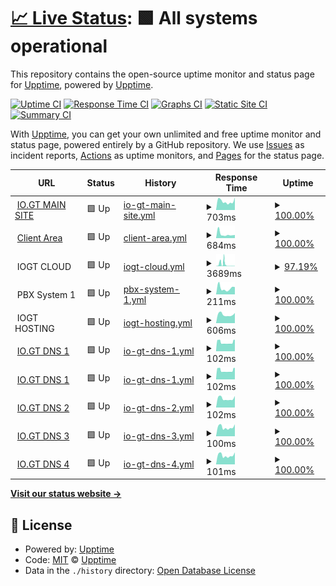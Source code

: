 # [📈 Live Status](https://status.io.gt): <!--live status--> **🟩 All systems operational**

This repository contains the open-source uptime monitor and status page for [Upptime](https://upptime.js.org), powered by [Upptime](https://github.com/upptime/upptime).

[![Uptime CI](https://github.com/IOGT/upptime/workflows/Uptime%20CI/badge.svg)](https://github.com/IOGT/upptime/actions?query=workflow%3A%22Uptime+CI%22)
[![Response Time CI](https://github.com/IOGT/upptime/workflows/Response%20Time%20CI/badge.svg)](https://github.com/IOGT/upptime/actions?query=workflow%3A%22Response+Time+CI%22)
[![Graphs CI](https://github.com/IOGT/upptime/workflows/Graphs%20CI/badge.svg)](https://github.com/IOGT/upptime/actions?query=workflow%3A%22Graphs+CI%22)
[![Static Site CI](https://github.com/IOGT/upptime/workflows/Static%20Site%20CI/badge.svg)](https://github.com/IOGT/upptime/actions?query=workflow%3A%22Static+Site+CI%22)
[![Summary CI](https://github.com/IOGT/upptime/workflows/Summary%20CI/badge.svg)](https://github.com/IOGT/upptime/actions?query=workflow%3A%22Summary+CI%22)

With [Upptime](https://upptime.js.org), you can get your own unlimited and free uptime monitor and status page, powered entirely by a GitHub repository. We use [Issues](https://github.com/upptime/upptime/issues) as incident reports, [Actions](https://github.com/IOGT/upptime/actions) as uptime monitors, and [Pages](https://status.io.gt) for the status page.

<!--start: status pages-->
<!-- This summary is generated by Upptime (https://github.com/upptime/upptime) -->
<!-- Do not edit this manually, your changes will be overwritten -->
<!-- prettier-ignore -->
| URL | Status | History | Response Time | Uptime |
| --- | ------ | ------- | ------------- | ------ |
| <img alt="" src="https://icons.duckduckgo.com/ip3/io.gt.ico" height="13"> [IO.GT MAIN SITE](https://io.gt) | 🟩 Up | [io-gt-main-site.yml](https://github.com/IOGT/upptime/commits/HEAD/history/io-gt-main-site.yml) | <details><summary><img alt="Response time graph" src="./graphs/io-gt-main-site/response-time-week.png" height="20"> 703ms</summary><br><a href="https://status.io.gt/history/io-gt-main-site"><img alt="Response time 1184" src="https://img.shields.io/endpoint?url=https%3A%2F%2Fraw.githubusercontent.com%2FIOGT%2Fupptime%2FHEAD%2Fapi%2Fio-gt-main-site%2Fresponse-time.json"></a><br><a href="https://status.io.gt/history/io-gt-main-site"><img alt="24-hour response time 517" src="https://img.shields.io/endpoint?url=https%3A%2F%2Fraw.githubusercontent.com%2FIOGT%2Fupptime%2FHEAD%2Fapi%2Fio-gt-main-site%2Fresponse-time-day.json"></a><br><a href="https://status.io.gt/history/io-gt-main-site"><img alt="7-day response time 703" src="https://img.shields.io/endpoint?url=https%3A%2F%2Fraw.githubusercontent.com%2FIOGT%2Fupptime%2FHEAD%2Fapi%2Fio-gt-main-site%2Fresponse-time-week.json"></a><br><a href="https://status.io.gt/history/io-gt-main-site"><img alt="30-day response time 938" src="https://img.shields.io/endpoint?url=https%3A%2F%2Fraw.githubusercontent.com%2FIOGT%2Fupptime%2FHEAD%2Fapi%2Fio-gt-main-site%2Fresponse-time-month.json"></a><br><a href="https://status.io.gt/history/io-gt-main-site"><img alt="1-year response time 1369" src="https://img.shields.io/endpoint?url=https%3A%2F%2Fraw.githubusercontent.com%2FIOGT%2Fupptime%2FHEAD%2Fapi%2Fio-gt-main-site%2Fresponse-time-year.json"></a></details> | <details><summary><a href="https://status.io.gt/history/io-gt-main-site">100.00%</a></summary><a href="https://status.io.gt/history/io-gt-main-site"><img alt="All-time uptime 99.76%" src="https://img.shields.io/endpoint?url=https%3A%2F%2Fraw.githubusercontent.com%2FIOGT%2Fupptime%2FHEAD%2Fapi%2Fio-gt-main-site%2Fuptime.json"></a><br><a href="https://status.io.gt/history/io-gt-main-site"><img alt="24-hour uptime 100.00%" src="https://img.shields.io/endpoint?url=https%3A%2F%2Fraw.githubusercontent.com%2FIOGT%2Fupptime%2FHEAD%2Fapi%2Fio-gt-main-site%2Fuptime-day.json"></a><br><a href="https://status.io.gt/history/io-gt-main-site"><img alt="7-day uptime 100.00%" src="https://img.shields.io/endpoint?url=https%3A%2F%2Fraw.githubusercontent.com%2FIOGT%2Fupptime%2FHEAD%2Fapi%2Fio-gt-main-site%2Fuptime-week.json"></a><br><a href="https://status.io.gt/history/io-gt-main-site"><img alt="30-day uptime 99.77%" src="https://img.shields.io/endpoint?url=https%3A%2F%2Fraw.githubusercontent.com%2FIOGT%2Fupptime%2FHEAD%2Fapi%2Fio-gt-main-site%2Fuptime-month.json"></a><br><a href="https://status.io.gt/history/io-gt-main-site"><img alt="1-year uptime 99.69%" src="https://img.shields.io/endpoint?url=https%3A%2F%2Fraw.githubusercontent.com%2FIOGT%2Fupptime%2FHEAD%2Fapi%2Fio-gt-main-site%2Fuptime-year.json"></a></details>
| <img alt="" src="https://icons.duckduckgo.com/ip3/clientarea.io.gt.ico" height="13"> [Client Area](https://clientarea.io.gt) | 🟩 Up | [client-area.yml](https://github.com/IOGT/upptime/commits/HEAD/history/client-area.yml) | <details><summary><img alt="Response time graph" src="./graphs/client-area/response-time-week.png" height="20"> 684ms</summary><br><a href="https://status.io.gt/history/client-area"><img alt="Response time 695" src="https://img.shields.io/endpoint?url=https%3A%2F%2Fraw.githubusercontent.com%2FIOGT%2Fupptime%2FHEAD%2Fapi%2Fclient-area%2Fresponse-time.json"></a><br><a href="https://status.io.gt/history/client-area"><img alt="24-hour response time 1029" src="https://img.shields.io/endpoint?url=https%3A%2F%2Fraw.githubusercontent.com%2FIOGT%2Fupptime%2FHEAD%2Fapi%2Fclient-area%2Fresponse-time-day.json"></a><br><a href="https://status.io.gt/history/client-area"><img alt="7-day response time 684" src="https://img.shields.io/endpoint?url=https%3A%2F%2Fraw.githubusercontent.com%2FIOGT%2Fupptime%2FHEAD%2Fapi%2Fclient-area%2Fresponse-time-week.json"></a><br><a href="https://status.io.gt/history/client-area"><img alt="30-day response time 721" src="https://img.shields.io/endpoint?url=https%3A%2F%2Fraw.githubusercontent.com%2FIOGT%2Fupptime%2FHEAD%2Fapi%2Fclient-area%2Fresponse-time-month.json"></a><br><a href="https://status.io.gt/history/client-area"><img alt="1-year response time 678" src="https://img.shields.io/endpoint?url=https%3A%2F%2Fraw.githubusercontent.com%2FIOGT%2Fupptime%2FHEAD%2Fapi%2Fclient-area%2Fresponse-time-year.json"></a></details> | <details><summary><a href="https://status.io.gt/history/client-area">100.00%</a></summary><a href="https://status.io.gt/history/client-area"><img alt="All-time uptime 99.75%" src="https://img.shields.io/endpoint?url=https%3A%2F%2Fraw.githubusercontent.com%2FIOGT%2Fupptime%2FHEAD%2Fapi%2Fclient-area%2Fuptime.json"></a><br><a href="https://status.io.gt/history/client-area"><img alt="24-hour uptime 100.00%" src="https://img.shields.io/endpoint?url=https%3A%2F%2Fraw.githubusercontent.com%2FIOGT%2Fupptime%2FHEAD%2Fapi%2Fclient-area%2Fuptime-day.json"></a><br><a href="https://status.io.gt/history/client-area"><img alt="7-day uptime 100.00%" src="https://img.shields.io/endpoint?url=https%3A%2F%2Fraw.githubusercontent.com%2FIOGT%2Fupptime%2FHEAD%2Fapi%2Fclient-area%2Fuptime-week.json"></a><br><a href="https://status.io.gt/history/client-area"><img alt="30-day uptime 99.77%" src="https://img.shields.io/endpoint?url=https%3A%2F%2Fraw.githubusercontent.com%2FIOGT%2Fupptime%2FHEAD%2Fapi%2Fclient-area%2Fuptime-month.json"></a><br><a href="https://status.io.gt/history/client-area"><img alt="1-year uptime 99.60%" src="https://img.shields.io/endpoint?url=https%3A%2F%2Fraw.githubusercontent.com%2FIOGT%2Fupptime%2FHEAD%2Fapi%2Fclient-area%2Fuptime-year.json"></a></details>
| <img alt="" src="https://icons.duckduckgo.com/ip3/null.ico" height="13"> IOGT CLOUD | 🟩 Up | [iogt-cloud.yml](https://github.com/IOGT/upptime/commits/HEAD/history/iogt-cloud.yml) | <details><summary><img alt="Response time graph" src="./graphs/iogt-cloud/response-time-week.png" height="20"> 3689ms</summary><br><a href="https://status.io.gt/history/iogt-cloud"><img alt="Response time 1347" src="https://img.shields.io/endpoint?url=https%3A%2F%2Fraw.githubusercontent.com%2FIOGT%2Fupptime%2FHEAD%2Fapi%2Fiogt-cloud%2Fresponse-time.json"></a><br><a href="https://status.io.gt/history/iogt-cloud"><img alt="24-hour response time 3901" src="https://img.shields.io/endpoint?url=https%3A%2F%2Fraw.githubusercontent.com%2FIOGT%2Fupptime%2FHEAD%2Fapi%2Fiogt-cloud%2Fresponse-time-day.json"></a><br><a href="https://status.io.gt/history/iogt-cloud"><img alt="7-day response time 3689" src="https://img.shields.io/endpoint?url=https%3A%2F%2Fraw.githubusercontent.com%2FIOGT%2Fupptime%2FHEAD%2Fapi%2Fiogt-cloud%2Fresponse-time-week.json"></a><br><a href="https://status.io.gt/history/iogt-cloud"><img alt="30-day response time 1998" src="https://img.shields.io/endpoint?url=https%3A%2F%2Fraw.githubusercontent.com%2FIOGT%2Fupptime%2FHEAD%2Fapi%2Fiogt-cloud%2Fresponse-time-month.json"></a><br><a href="https://status.io.gt/history/iogt-cloud"><img alt="1-year response time 1304" src="https://img.shields.io/endpoint?url=https%3A%2F%2Fraw.githubusercontent.com%2FIOGT%2Fupptime%2FHEAD%2Fapi%2Fiogt-cloud%2Fresponse-time-year.json"></a></details> | <details><summary><a href="https://status.io.gt/history/iogt-cloud">97.19%</a></summary><a href="https://status.io.gt/history/iogt-cloud"><img alt="All-time uptime 92.33%" src="https://img.shields.io/endpoint?url=https%3A%2F%2Fraw.githubusercontent.com%2FIOGT%2Fupptime%2FHEAD%2Fapi%2Fiogt-cloud%2Fuptime.json"></a><br><a href="https://status.io.gt/history/iogt-cloud"><img alt="24-hour uptime 100.00%" src="https://img.shields.io/endpoint?url=https%3A%2F%2Fraw.githubusercontent.com%2FIOGT%2Fupptime%2FHEAD%2Fapi%2Fiogt-cloud%2Fuptime-day.json"></a><br><a href="https://status.io.gt/history/iogt-cloud"><img alt="7-day uptime 97.19%" src="https://img.shields.io/endpoint?url=https%3A%2F%2Fraw.githubusercontent.com%2FIOGT%2Fupptime%2FHEAD%2Fapi%2Fiogt-cloud%2Fuptime-week.json"></a><br><a href="https://status.io.gt/history/iogt-cloud"><img alt="30-day uptime 94.26%" src="https://img.shields.io/endpoint?url=https%3A%2F%2Fraw.githubusercontent.com%2FIOGT%2Fupptime%2FHEAD%2Fapi%2Fiogt-cloud%2Fuptime-month.json"></a><br><a href="https://status.io.gt/history/iogt-cloud"><img alt="1-year uptime 86.63%" src="https://img.shields.io/endpoint?url=https%3A%2F%2Fraw.githubusercontent.com%2FIOGT%2Fupptime%2FHEAD%2Fapi%2Fiogt-cloud%2Fuptime-year.json"></a></details>
| <img alt="" src="https://icons.duckduckgo.com/ip3/null.ico" height="13"> PBX System 1 | 🟩 Up | [pbx-system-1.yml](https://github.com/IOGT/upptime/commits/HEAD/history/pbx-system-1.yml) | <details><summary><img alt="Response time graph" src="./graphs/pbx-system-1/response-time-week.png" height="20"> 211ms</summary><br><a href="https://status.io.gt/history/pbx-system-1"><img alt="Response time 285" src="https://img.shields.io/endpoint?url=https%3A%2F%2Fraw.githubusercontent.com%2FIOGT%2Fupptime%2FHEAD%2Fapi%2Fpbx-system-1%2Fresponse-time.json"></a><br><a href="https://status.io.gt/history/pbx-system-1"><img alt="24-hour response time 395" src="https://img.shields.io/endpoint?url=https%3A%2F%2Fraw.githubusercontent.com%2FIOGT%2Fupptime%2FHEAD%2Fapi%2Fpbx-system-1%2Fresponse-time-day.json"></a><br><a href="https://status.io.gt/history/pbx-system-1"><img alt="7-day response time 211" src="https://img.shields.io/endpoint?url=https%3A%2F%2Fraw.githubusercontent.com%2FIOGT%2Fupptime%2FHEAD%2Fapi%2Fpbx-system-1%2Fresponse-time-week.json"></a><br><a href="https://status.io.gt/history/pbx-system-1"><img alt="30-day response time 262" src="https://img.shields.io/endpoint?url=https%3A%2F%2Fraw.githubusercontent.com%2FIOGT%2Fupptime%2FHEAD%2Fapi%2Fpbx-system-1%2Fresponse-time-month.json"></a><br><a href="https://status.io.gt/history/pbx-system-1"><img alt="1-year response time 282" src="https://img.shields.io/endpoint?url=https%3A%2F%2Fraw.githubusercontent.com%2FIOGT%2Fupptime%2FHEAD%2Fapi%2Fpbx-system-1%2Fresponse-time-year.json"></a></details> | <details><summary><a href="https://status.io.gt/history/pbx-system-1">100.00%</a></summary><a href="https://status.io.gt/history/pbx-system-1"><img alt="All-time uptime 99.90%" src="https://img.shields.io/endpoint?url=https%3A%2F%2Fraw.githubusercontent.com%2FIOGT%2Fupptime%2FHEAD%2Fapi%2Fpbx-system-1%2Fuptime.json"></a><br><a href="https://status.io.gt/history/pbx-system-1"><img alt="24-hour uptime 100.00%" src="https://img.shields.io/endpoint?url=https%3A%2F%2Fraw.githubusercontent.com%2FIOGT%2Fupptime%2FHEAD%2Fapi%2Fpbx-system-1%2Fuptime-day.json"></a><br><a href="https://status.io.gt/history/pbx-system-1"><img alt="7-day uptime 100.00%" src="https://img.shields.io/endpoint?url=https%3A%2F%2Fraw.githubusercontent.com%2FIOGT%2Fupptime%2FHEAD%2Fapi%2Fpbx-system-1%2Fuptime-week.json"></a><br><a href="https://status.io.gt/history/pbx-system-1"><img alt="30-day uptime 100.00%" src="https://img.shields.io/endpoint?url=https%3A%2F%2Fraw.githubusercontent.com%2FIOGT%2Fupptime%2FHEAD%2Fapi%2Fpbx-system-1%2Fuptime-month.json"></a><br><a href="https://status.io.gt/history/pbx-system-1"><img alt="1-year uptime 99.83%" src="https://img.shields.io/endpoint?url=https%3A%2F%2Fraw.githubusercontent.com%2FIOGT%2Fupptime%2FHEAD%2Fapi%2Fpbx-system-1%2Fuptime-year.json"></a></details>
| <img alt="" src="https://icons.duckduckgo.com/ip3/null.ico" height="13"> IOGT HOSTING | 🟩 Up | [iogt-hosting.yml](https://github.com/IOGT/upptime/commits/HEAD/history/iogt-hosting.yml) | <details><summary><img alt="Response time graph" src="./graphs/iogt-hosting/response-time-week.png" height="20"> 606ms</summary><br><a href="https://status.io.gt/history/iogt-hosting"><img alt="Response time 1515" src="https://img.shields.io/endpoint?url=https%3A%2F%2Fraw.githubusercontent.com%2FIOGT%2Fupptime%2FHEAD%2Fapi%2Fiogt-hosting%2Fresponse-time.json"></a><br><a href="https://status.io.gt/history/iogt-hosting"><img alt="24-hour response time 558" src="https://img.shields.io/endpoint?url=https%3A%2F%2Fraw.githubusercontent.com%2FIOGT%2Fupptime%2FHEAD%2Fapi%2Fiogt-hosting%2Fresponse-time-day.json"></a><br><a href="https://status.io.gt/history/iogt-hosting"><img alt="7-day response time 606" src="https://img.shields.io/endpoint?url=https%3A%2F%2Fraw.githubusercontent.com%2FIOGT%2Fupptime%2FHEAD%2Fapi%2Fiogt-hosting%2Fresponse-time-week.json"></a><br><a href="https://status.io.gt/history/iogt-hosting"><img alt="30-day response time 669" src="https://img.shields.io/endpoint?url=https%3A%2F%2Fraw.githubusercontent.com%2FIOGT%2Fupptime%2FHEAD%2Fapi%2Fiogt-hosting%2Fresponse-time-month.json"></a><br><a href="https://status.io.gt/history/iogt-hosting"><img alt="1-year response time 1357" src="https://img.shields.io/endpoint?url=https%3A%2F%2Fraw.githubusercontent.com%2FIOGT%2Fupptime%2FHEAD%2Fapi%2Fiogt-hosting%2Fresponse-time-year.json"></a></details> | <details><summary><a href="https://status.io.gt/history/iogt-hosting">100.00%</a></summary><a href="https://status.io.gt/history/iogt-hosting"><img alt="All-time uptime 99.88%" src="https://img.shields.io/endpoint?url=https%3A%2F%2Fraw.githubusercontent.com%2FIOGT%2Fupptime%2FHEAD%2Fapi%2Fiogt-hosting%2Fuptime.json"></a><br><a href="https://status.io.gt/history/iogt-hosting"><img alt="24-hour uptime 100.00%" src="https://img.shields.io/endpoint?url=https%3A%2F%2Fraw.githubusercontent.com%2FIOGT%2Fupptime%2FHEAD%2Fapi%2Fiogt-hosting%2Fuptime-day.json"></a><br><a href="https://status.io.gt/history/iogt-hosting"><img alt="7-day uptime 100.00%" src="https://img.shields.io/endpoint?url=https%3A%2F%2Fraw.githubusercontent.com%2FIOGT%2Fupptime%2FHEAD%2Fapi%2Fiogt-hosting%2Fuptime-week.json"></a><br><a href="https://status.io.gt/history/iogt-hosting"><img alt="30-day uptime 99.77%" src="https://img.shields.io/endpoint?url=https%3A%2F%2Fraw.githubusercontent.com%2FIOGT%2Fupptime%2FHEAD%2Fapi%2Fiogt-hosting%2Fuptime-month.json"></a><br><a href="https://status.io.gt/history/iogt-hosting"><img alt="1-year uptime 99.92%" src="https://img.shields.io/endpoint?url=https%3A%2F%2Fraw.githubusercontent.com%2FIOGT%2Fupptime%2FHEAD%2Fapi%2Fiogt-hosting%2Fuptime-year.json"></a></details>
| <img alt="" src="https://icons.duckduckgo.com/ip3/null.ico" height="13"> [IO.GT DNS 1](dns1.io.gt) | 🟩 Up | [io-gt-dns-1.yml](https://github.com/IOGT/upptime/commits/HEAD/history/io-gt-dns-1.yml) | <details><summary><img alt="Response time graph" src="./graphs/io-gt-dns-1/response-time-week.png" height="20"> 102ms</summary><br><a href="https://status.io.gt/history/io-gt-dns-1"><img alt="Response time 152" src="https://img.shields.io/endpoint?url=https%3A%2F%2Fraw.githubusercontent.com%2FIOGT%2Fupptime%2FHEAD%2Fapi%2Fio-gt-dns-1%2Fresponse-time.json"></a><br><a href="https://status.io.gt/history/io-gt-dns-1"><img alt="24-hour response time 98" src="https://img.shields.io/endpoint?url=https%3A%2F%2Fraw.githubusercontent.com%2FIOGT%2Fupptime%2FHEAD%2Fapi%2Fio-gt-dns-1%2Fresponse-time-day.json"></a><br><a href="https://status.io.gt/history/io-gt-dns-1"><img alt="7-day response time 102" src="https://img.shields.io/endpoint?url=https%3A%2F%2Fraw.githubusercontent.com%2FIOGT%2Fupptime%2FHEAD%2Fapi%2Fio-gt-dns-1%2Fresponse-time-week.json"></a><br><a href="https://status.io.gt/history/io-gt-dns-1"><img alt="30-day response time 113" src="https://img.shields.io/endpoint?url=https%3A%2F%2Fraw.githubusercontent.com%2FIOGT%2Fupptime%2FHEAD%2Fapi%2Fio-gt-dns-1%2Fresponse-time-month.json"></a><br><a href="https://status.io.gt/history/io-gt-dns-1"><img alt="1-year response time 147" src="https://img.shields.io/endpoint?url=https%3A%2F%2Fraw.githubusercontent.com%2FIOGT%2Fupptime%2FHEAD%2Fapi%2Fio-gt-dns-1%2Fresponse-time-year.json"></a></details> | <details><summary><a href="https://status.io.gt/history/io-gt-dns-1">100.00%</a></summary><a href="https://status.io.gt/history/io-gt-dns-1"><img alt="All-time uptime 99.98%" src="https://img.shields.io/endpoint?url=https%3A%2F%2Fraw.githubusercontent.com%2FIOGT%2Fupptime%2FHEAD%2Fapi%2Fio-gt-dns-1%2Fuptime.json"></a><br><a href="https://status.io.gt/history/io-gt-dns-1"><img alt="24-hour uptime 100.00%" src="https://img.shields.io/endpoint?url=https%3A%2F%2Fraw.githubusercontent.com%2FIOGT%2Fupptime%2FHEAD%2Fapi%2Fio-gt-dns-1%2Fuptime-day.json"></a><br><a href="https://status.io.gt/history/io-gt-dns-1"><img alt="7-day uptime 100.00%" src="https://img.shields.io/endpoint?url=https%3A%2F%2Fraw.githubusercontent.com%2FIOGT%2Fupptime%2FHEAD%2Fapi%2Fio-gt-dns-1%2Fuptime-week.json"></a><br><a href="https://status.io.gt/history/io-gt-dns-1"><img alt="30-day uptime 99.77%" src="https://img.shields.io/endpoint?url=https%3A%2F%2Fraw.githubusercontent.com%2FIOGT%2Fupptime%2FHEAD%2Fapi%2Fio-gt-dns-1%2Fuptime-month.json"></a><br><a href="https://status.io.gt/history/io-gt-dns-1"><img alt="1-year uptime 99.96%" src="https://img.shields.io/endpoint?url=https%3A%2F%2Fraw.githubusercontent.com%2FIOGT%2Fupptime%2FHEAD%2Fapi%2Fio-gt-dns-1%2Fuptime-year.json"></a></details>
| <img alt="" src="https://icons.duckduckgo.com/ip3/null.ico" height="13"> [IO.GT DNS 1](dns1.io.gt) | 🟩 Up | [io-gt-dns-1.yml](https://github.com/IOGT/upptime/commits/HEAD/history/io-gt-dns-1.yml) | <details><summary><img alt="Response time graph" src="./graphs/io-gt-dns-1/response-time-week.png" height="20"> 102ms</summary><br><a href="https://status.io.gt/history/io-gt-dns-1"><img alt="Response time 152" src="https://img.shields.io/endpoint?url=https%3A%2F%2Fraw.githubusercontent.com%2FIOGT%2Fupptime%2FHEAD%2Fapi%2Fio-gt-dns-1%2Fresponse-time.json"></a><br><a href="https://status.io.gt/history/io-gt-dns-1"><img alt="24-hour response time 98" src="https://img.shields.io/endpoint?url=https%3A%2F%2Fraw.githubusercontent.com%2FIOGT%2Fupptime%2FHEAD%2Fapi%2Fio-gt-dns-1%2Fresponse-time-day.json"></a><br><a href="https://status.io.gt/history/io-gt-dns-1"><img alt="7-day response time 102" src="https://img.shields.io/endpoint?url=https%3A%2F%2Fraw.githubusercontent.com%2FIOGT%2Fupptime%2FHEAD%2Fapi%2Fio-gt-dns-1%2Fresponse-time-week.json"></a><br><a href="https://status.io.gt/history/io-gt-dns-1"><img alt="30-day response time 113" src="https://img.shields.io/endpoint?url=https%3A%2F%2Fraw.githubusercontent.com%2FIOGT%2Fupptime%2FHEAD%2Fapi%2Fio-gt-dns-1%2Fresponse-time-month.json"></a><br><a href="https://status.io.gt/history/io-gt-dns-1"><img alt="1-year response time 147" src="https://img.shields.io/endpoint?url=https%3A%2F%2Fraw.githubusercontent.com%2FIOGT%2Fupptime%2FHEAD%2Fapi%2Fio-gt-dns-1%2Fresponse-time-year.json"></a></details> | <details><summary><a href="https://status.io.gt/history/io-gt-dns-1">100.00%</a></summary><a href="https://status.io.gt/history/io-gt-dns-1"><img alt="All-time uptime 99.98%" src="https://img.shields.io/endpoint?url=https%3A%2F%2Fraw.githubusercontent.com%2FIOGT%2Fupptime%2FHEAD%2Fapi%2Fio-gt-dns-1%2Fuptime.json"></a><br><a href="https://status.io.gt/history/io-gt-dns-1"><img alt="24-hour uptime 100.00%" src="https://img.shields.io/endpoint?url=https%3A%2F%2Fraw.githubusercontent.com%2FIOGT%2Fupptime%2FHEAD%2Fapi%2Fio-gt-dns-1%2Fuptime-day.json"></a><br><a href="https://status.io.gt/history/io-gt-dns-1"><img alt="7-day uptime 100.00%" src="https://img.shields.io/endpoint?url=https%3A%2F%2Fraw.githubusercontent.com%2FIOGT%2Fupptime%2FHEAD%2Fapi%2Fio-gt-dns-1%2Fuptime-week.json"></a><br><a href="https://status.io.gt/history/io-gt-dns-1"><img alt="30-day uptime 99.77%" src="https://img.shields.io/endpoint?url=https%3A%2F%2Fraw.githubusercontent.com%2FIOGT%2Fupptime%2FHEAD%2Fapi%2Fio-gt-dns-1%2Fuptime-month.json"></a><br><a href="https://status.io.gt/history/io-gt-dns-1"><img alt="1-year uptime 99.96%" src="https://img.shields.io/endpoint?url=https%3A%2F%2Fraw.githubusercontent.com%2FIOGT%2Fupptime%2FHEAD%2Fapi%2Fio-gt-dns-1%2Fuptime-year.json"></a></details>
| <img alt="" src="https://icons.duckduckgo.com/ip3/null.ico" height="13"> [IO.GT DNS 2](dns2.io.gt) | 🟩 Up | [io-gt-dns-2.yml](https://github.com/IOGT/upptime/commits/HEAD/history/io-gt-dns-2.yml) | <details><summary><img alt="Response time graph" src="./graphs/io-gt-dns-2/response-time-week.png" height="20"> 102ms</summary><br><a href="https://status.io.gt/history/io-gt-dns-2"><img alt="Response time 127" src="https://img.shields.io/endpoint?url=https%3A%2F%2Fraw.githubusercontent.com%2FIOGT%2Fupptime%2FHEAD%2Fapi%2Fio-gt-dns-2%2Fresponse-time.json"></a><br><a href="https://status.io.gt/history/io-gt-dns-2"><img alt="24-hour response time 98" src="https://img.shields.io/endpoint?url=https%3A%2F%2Fraw.githubusercontent.com%2FIOGT%2Fupptime%2FHEAD%2Fapi%2Fio-gt-dns-2%2Fresponse-time-day.json"></a><br><a href="https://status.io.gt/history/io-gt-dns-2"><img alt="7-day response time 102" src="https://img.shields.io/endpoint?url=https%3A%2F%2Fraw.githubusercontent.com%2FIOGT%2Fupptime%2FHEAD%2Fapi%2Fio-gt-dns-2%2Fresponse-time-week.json"></a><br><a href="https://status.io.gt/history/io-gt-dns-2"><img alt="30-day response time 109" src="https://img.shields.io/endpoint?url=https%3A%2F%2Fraw.githubusercontent.com%2FIOGT%2Fupptime%2FHEAD%2Fapi%2Fio-gt-dns-2%2Fresponse-time-month.json"></a><br><a href="https://status.io.gt/history/io-gt-dns-2"><img alt="1-year response time 123" src="https://img.shields.io/endpoint?url=https%3A%2F%2Fraw.githubusercontent.com%2FIOGT%2Fupptime%2FHEAD%2Fapi%2Fio-gt-dns-2%2Fresponse-time-year.json"></a></details> | <details><summary><a href="https://status.io.gt/history/io-gt-dns-2">100.00%</a></summary><a href="https://status.io.gt/history/io-gt-dns-2"><img alt="All-time uptime 99.89%" src="https://img.shields.io/endpoint?url=https%3A%2F%2Fraw.githubusercontent.com%2FIOGT%2Fupptime%2FHEAD%2Fapi%2Fio-gt-dns-2%2Fuptime.json"></a><br><a href="https://status.io.gt/history/io-gt-dns-2"><img alt="24-hour uptime 100.00%" src="https://img.shields.io/endpoint?url=https%3A%2F%2Fraw.githubusercontent.com%2FIOGT%2Fupptime%2FHEAD%2Fapi%2Fio-gt-dns-2%2Fuptime-day.json"></a><br><a href="https://status.io.gt/history/io-gt-dns-2"><img alt="7-day uptime 100.00%" src="https://img.shields.io/endpoint?url=https%3A%2F%2Fraw.githubusercontent.com%2FIOGT%2Fupptime%2FHEAD%2Fapi%2Fio-gt-dns-2%2Fuptime-week.json"></a><br><a href="https://status.io.gt/history/io-gt-dns-2"><img alt="30-day uptime 99.77%" src="https://img.shields.io/endpoint?url=https%3A%2F%2Fraw.githubusercontent.com%2FIOGT%2Fupptime%2FHEAD%2Fapi%2Fio-gt-dns-2%2Fuptime-month.json"></a><br><a href="https://status.io.gt/history/io-gt-dns-2"><img alt="1-year uptime 99.87%" src="https://img.shields.io/endpoint?url=https%3A%2F%2Fraw.githubusercontent.com%2FIOGT%2Fupptime%2FHEAD%2Fapi%2Fio-gt-dns-2%2Fuptime-year.json"></a></details>
| <img alt="" src="https://icons.duckduckgo.com/ip3/null.ico" height="13"> [IO.GT DNS 3](dns3.io.gt) | 🟩 Up | [io-gt-dns-3.yml](https://github.com/IOGT/upptime/commits/HEAD/history/io-gt-dns-3.yml) | <details><summary><img alt="Response time graph" src="./graphs/io-gt-dns-3/response-time-week.png" height="20"> 100ms</summary><br><a href="https://status.io.gt/history/io-gt-dns-3"><img alt="Response time 127" src="https://img.shields.io/endpoint?url=https%3A%2F%2Fraw.githubusercontent.com%2FIOGT%2Fupptime%2FHEAD%2Fapi%2Fio-gt-dns-3%2Fresponse-time.json"></a><br><a href="https://status.io.gt/history/io-gt-dns-3"><img alt="24-hour response time 84" src="https://img.shields.io/endpoint?url=https%3A%2F%2Fraw.githubusercontent.com%2FIOGT%2Fupptime%2FHEAD%2Fapi%2Fio-gt-dns-3%2Fresponse-time-day.json"></a><br><a href="https://status.io.gt/history/io-gt-dns-3"><img alt="7-day response time 100" src="https://img.shields.io/endpoint?url=https%3A%2F%2Fraw.githubusercontent.com%2FIOGT%2Fupptime%2FHEAD%2Fapi%2Fio-gt-dns-3%2Fresponse-time-week.json"></a><br><a href="https://status.io.gt/history/io-gt-dns-3"><img alt="30-day response time 104" src="https://img.shields.io/endpoint?url=https%3A%2F%2Fraw.githubusercontent.com%2FIOGT%2Fupptime%2FHEAD%2Fapi%2Fio-gt-dns-3%2Fresponse-time-month.json"></a><br><a href="https://status.io.gt/history/io-gt-dns-3"><img alt="1-year response time 122" src="https://img.shields.io/endpoint?url=https%3A%2F%2Fraw.githubusercontent.com%2FIOGT%2Fupptime%2FHEAD%2Fapi%2Fio-gt-dns-3%2Fresponse-time-year.json"></a></details> | <details><summary><a href="https://status.io.gt/history/io-gt-dns-3">100.00%</a></summary><a href="https://status.io.gt/history/io-gt-dns-3"><img alt="All-time uptime 78.71%" src="https://img.shields.io/endpoint?url=https%3A%2F%2Fraw.githubusercontent.com%2FIOGT%2Fupptime%2FHEAD%2Fapi%2Fio-gt-dns-3%2Fuptime.json"></a><br><a href="https://status.io.gt/history/io-gt-dns-3"><img alt="24-hour uptime 100.00%" src="https://img.shields.io/endpoint?url=https%3A%2F%2Fraw.githubusercontent.com%2FIOGT%2Fupptime%2FHEAD%2Fapi%2Fio-gt-dns-3%2Fuptime-day.json"></a><br><a href="https://status.io.gt/history/io-gt-dns-3"><img alt="7-day uptime 100.00%" src="https://img.shields.io/endpoint?url=https%3A%2F%2Fraw.githubusercontent.com%2FIOGT%2Fupptime%2FHEAD%2Fapi%2Fio-gt-dns-3%2Fuptime-week.json"></a><br><a href="https://status.io.gt/history/io-gt-dns-3"><img alt="30-day uptime 99.77%" src="https://img.shields.io/endpoint?url=https%3A%2F%2Fraw.githubusercontent.com%2FIOGT%2Fupptime%2FHEAD%2Fapi%2Fio-gt-dns-3%2Fuptime-month.json"></a><br><a href="https://status.io.gt/history/io-gt-dns-3"><img alt="1-year uptime 59.52%" src="https://img.shields.io/endpoint?url=https%3A%2F%2Fraw.githubusercontent.com%2FIOGT%2Fupptime%2FHEAD%2Fapi%2Fio-gt-dns-3%2Fuptime-year.json"></a></details>
| <img alt="" src="https://icons.duckduckgo.com/ip3/null.ico" height="13"> [IO.GT DNS 4](dns4.io.gt) | 🟩 Up | [io-gt-dns-4.yml](https://github.com/IOGT/upptime/commits/HEAD/history/io-gt-dns-4.yml) | <details><summary><img alt="Response time graph" src="./graphs/io-gt-dns-4/response-time-week.png" height="20"> 101ms</summary><br><a href="https://status.io.gt/history/io-gt-dns-4"><img alt="Response time 128" src="https://img.shields.io/endpoint?url=https%3A%2F%2Fraw.githubusercontent.com%2FIOGT%2Fupptime%2FHEAD%2Fapi%2Fio-gt-dns-4%2Fresponse-time.json"></a><br><a href="https://status.io.gt/history/io-gt-dns-4"><img alt="24-hour response time 85" src="https://img.shields.io/endpoint?url=https%3A%2F%2Fraw.githubusercontent.com%2FIOGT%2Fupptime%2FHEAD%2Fapi%2Fio-gt-dns-4%2Fresponse-time-day.json"></a><br><a href="https://status.io.gt/history/io-gt-dns-4"><img alt="7-day response time 101" src="https://img.shields.io/endpoint?url=https%3A%2F%2Fraw.githubusercontent.com%2FIOGT%2Fupptime%2FHEAD%2Fapi%2Fio-gt-dns-4%2Fresponse-time-week.json"></a><br><a href="https://status.io.gt/history/io-gt-dns-4"><img alt="30-day response time 103" src="https://img.shields.io/endpoint?url=https%3A%2F%2Fraw.githubusercontent.com%2FIOGT%2Fupptime%2FHEAD%2Fapi%2Fio-gt-dns-4%2Fresponse-time-month.json"></a><br><a href="https://status.io.gt/history/io-gt-dns-4"><img alt="1-year response time 127" src="https://img.shields.io/endpoint?url=https%3A%2F%2Fraw.githubusercontent.com%2FIOGT%2Fupptime%2FHEAD%2Fapi%2Fio-gt-dns-4%2Fresponse-time-year.json"></a></details> | <details><summary><a href="https://status.io.gt/history/io-gt-dns-4">100.00%</a></summary><a href="https://status.io.gt/history/io-gt-dns-4"><img alt="All-time uptime 78.71%" src="https://img.shields.io/endpoint?url=https%3A%2F%2Fraw.githubusercontent.com%2FIOGT%2Fupptime%2FHEAD%2Fapi%2Fio-gt-dns-4%2Fuptime.json"></a><br><a href="https://status.io.gt/history/io-gt-dns-4"><img alt="24-hour uptime 100.00%" src="https://img.shields.io/endpoint?url=https%3A%2F%2Fraw.githubusercontent.com%2FIOGT%2Fupptime%2FHEAD%2Fapi%2Fio-gt-dns-4%2Fuptime-day.json"></a><br><a href="https://status.io.gt/history/io-gt-dns-4"><img alt="7-day uptime 100.00%" src="https://img.shields.io/endpoint?url=https%3A%2F%2Fraw.githubusercontent.com%2FIOGT%2Fupptime%2FHEAD%2Fapi%2Fio-gt-dns-4%2Fuptime-week.json"></a><br><a href="https://status.io.gt/history/io-gt-dns-4"><img alt="30-day uptime 99.77%" src="https://img.shields.io/endpoint?url=https%3A%2F%2Fraw.githubusercontent.com%2FIOGT%2Fupptime%2FHEAD%2Fapi%2Fio-gt-dns-4%2Fuptime-month.json"></a><br><a href="https://status.io.gt/history/io-gt-dns-4"><img alt="1-year uptime 59.52%" src="https://img.shields.io/endpoint?url=https%3A%2F%2Fraw.githubusercontent.com%2FIOGT%2Fupptime%2FHEAD%2Fapi%2Fio-gt-dns-4%2Fuptime-year.json"></a></details>

<!--end: status pages-->

[**Visit our status website →**](https://status.io.gt)

## 📄 License

- Powered by: [Upptime](https://github.com/upptime/upptime)
- Code: [MIT](./LICENSE) © [Upptime](https://upptime.js.org)
- Data in the `./history` directory: [Open Database License](https://opendatacommons.org/licenses/odbl/1-0/)
